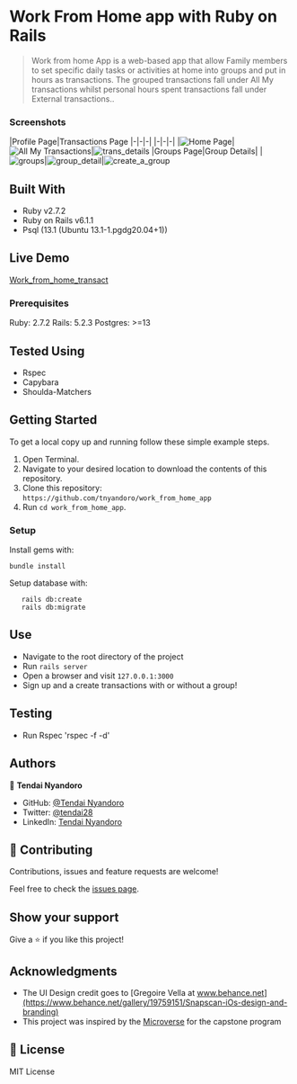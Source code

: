 # Work From Home app with Ruby on Rails

> Work from home App is a web-based app that allow Family members to set specific daily tasks or activities at home into groups and put in hours as transactions. The grouped transactions fall under All My transactions whilst personal hours spent transactions fall under External transactions..

### Screenshots

|Profile Page|Transactions Page
|-|-|-|
|-|-|-|
|![Home Page](https://user-images.githubusercontent.com/30318155/106055820-93a1ae00-60f6-11eb-9a4a-7e8486e898a7.png)|![All My Transactions](https://user-images.githubusercontent.com/30318155/106055949-bf249880-60f6-11eb-94e2-0440fd876fc9.png)|![trans_details](https://user-images.githubusercontent.com/30318155/106056131-fd21bc80-60f6-11eb-917b-19f817c43bcd.png)
|Groups Page|Group Details|
|![groups](https://user-images.githubusercontent.com/30318155/106056245-23475c80-60f7-11eb-9c2f-7c3d526b5fc4.png)|![group_detail](https://user-images.githubusercontent.com/30318155/106056362-4245ee80-60f7-11eb-912e-afd1999e1736.png)|![create_a_group](https://user-images.githubusercontent.com/30318155/106056549-791c0480-60f7-11eb-9a43-40693f15afb1.png)


## Built With

- Ruby v2.7.2
- Ruby on Rails v6.1.1
- Psql (13.1 (Ubuntu 13.1-1.pgdg20.04+1))

## Live Demo

[Work_from_home_transact](https://work-from-home-app.herokuapp.com/)

### Prerequisites

Ruby: 2.7.2
Rails: 5.2.3
Postgres: >=13

## Tested Using

- Rspec
- Capybara
- Shoulda-Matchers

## Getting Started

To get a local copy up and running follow these simple example steps.
1. Open Terminal.
2. Navigate to your desired location to download the contents of this repository.
3. Clone this repository: ```https://github.com/tnyandoro/work_from_home_app```
4. Run ```cd work_from_home_app```.

### Setup

Install gems with:

```
bundle install
```

Setup database with:

```
   rails db:create
   rails db:migrate
```


## Use

- Navigate to the root directory of the project
- Run `rails server`
- Open a browser and visit `127.0.0.1:3000`
- Sign up and a create transactions with or without a group!

## Testing

- Run Rspec 'rspec -f -d'


## Authors

👤 **Tendai Nyandoro**

- GitHub: [@Tendai Nyandoro](https://github.com/tnyandoro)
- Twitter: [@tendai28](https://twitter.com/tendai28)
- LinkedIn: [Tendai Nyandoro](https://www.linkedin.com/in/tendai-nyandoro/)

## 🤝 Contributing

Contributions, issues and feature requests are welcome!

Feel free to check the [issues page](https://github.com/tnyandoro/work_from_home_app/issues/).

## Show your support

Give a ⭐️ if you like this project!

## Acknowledgments

- The UI Design credit goes to [Gregoire Vella at www.behance.net](https://www.behance.net/gallery/19759151/Snapscan-iOs-design-and-branding)
- This project was inspired by the [Microverse](https:www.microverse.org) for the capstone program


## 📝 License

MIT License

